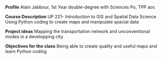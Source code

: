 **Profile**
Alain Jabbour, 1st Year double-degree with Sciences Po, TPP aoc

**Course Description**
UP 221- Introduction to GIS and Spatial Data Science
Using Python coding to create maps and manipulate spacial data

**Project ideas**
Mapping the transportation network and unconventional modes in a developping city

**Objectives for the class**
Being able to create quality and useful maps and learn Python coding
